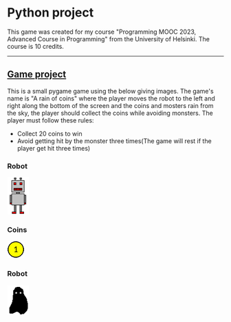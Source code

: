 # Python project
This game was created for my course "Programming MOOC 2023, Advanced Course in Programming" from the University of Helsinki. The course is 10 credits.
***
## [Game project](./main.py)
This is a small pygame game using the below giving images. The game's name is "A rain of coins" where the player moves the robot to the left and right along the bottom of the screen and the coins and mosters rain from the sky, the player should collect the coins while avoiding monsters. The player must follow these rules:
* Collect 20 coins to win
* Avoid getting hit by the monster three times(The game will rest if the player get hit three times)

### Robot
![Robot](./robot.png)
### Coins
![Coin](./coin.png)
### Robot
![Monster](./monster.png)
